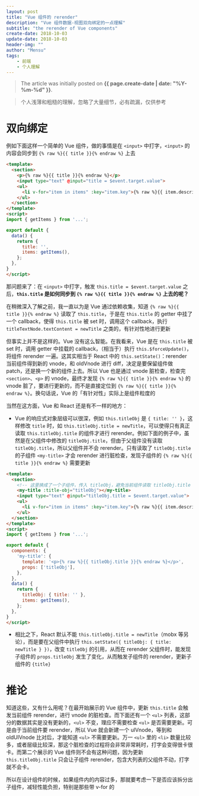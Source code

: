 ```yaml
---
layout: post
title: "Vue 组件的 rerender"
description: "Vue 组件数据-视图双向绑定的一点理解"
subtitle: "the rerender of Vue components"
create-date: 2018-10-03
update-date: 2018-10-03
header-img: ""
author: "Mensu"
tags:
    - 前端
    - 个人理解
---
```


> The article was initially posted on **{{ page.create-date | date: "%Y-%m-%d" }}**.

> 个人浅薄和粗糙的理解，忽略了大量细节，必有疏漏，仅供参考

# 双向绑定

例如下面这样一个简单的 Vue 组件，做的事情是在 `<input>` 中打字，`<input>` 的内容会同步到 `{% raw %}{{ title }}{% endraw %}` 上去

~~~html
<template>
  <section>
    <p>{% raw %}{{ title }}{% endraw %}</p>
    <input type="text" @input="title = $event.target.value">
    <ul>
      <li v-for="item in items" :key="item.key">{% raw %}{{ item.description }}{% endraw %}</li>
    </ul>
  </section>
</template>
<script>
import { getItems } from '...';

export default {
  data() {
    return {
      title: '',
      items: getItems(),
    };
  },
}
</script>
~~~

那问题来了：在 `<input>` 中打字，触发 `this.title = $event.target.value` 之后，**`this.title` 是如何同步到 `{% raw %}{{ title }}{% endraw %}` 上去的呢？**

在稍微深入了解之前，我一直以为是 Vue 通过依赖收集，知道 `{% raw %}{{ title }}{% endraw %}` 读取了 `this.title`，于是在 `this.title` 的 getter 中挂了一个 callback，使得 `this.title` 被 set 时，调用这个 callback，执行 `titleTextNode.textContent = newTitle` 之类的，有针对性地进行更新

但事实上并不是这样的。Vue 没有这么智能。在我看来，Vue 是在 `this.title` 被 set 时，调用 getter 中挂载的 callback，（相当于）执行 `this.$forceUpdate()`，将组件 rerender 一遍。这其实相当于 React 中的 `this.setState()`：rerender 当前组件得到新的 vnode，和 oldVnode 进行 diff，决定是要保留组件做 patch，还是换一个新的组件上去。所以 Vue 也是通过 vnode 脏检查，检查完 `<section>`、`<p>` 的 vnode，最终才发现 `{% raw %}{{ title }}{% endraw %}` 的 vnode 脏了，要进行更新的，而不是直接定位到 `{% raw %}{{ title }}{% endraw %}`。换句话说，Vue 的「有针对性」实际上是组件粒度的

当然在这方面，Vue 和 React 还是有不一样的地方：

- Vue 的响应式对象层级可以很深，例如 `this.titleObj` 是 `{ title: '' }`，这样修改 `title` 时，如 `this.titleObj.title = newTitle`，可以使得只有真正读取 `this.titleObj.title` 的组件才进行 rerender。例如下面的例子中，虽然是在父组件中修改的 `titleObj.title`，但由于父组件没有读取 `titleObj.title`，所以父组件并不会 rerender。只有读取了 `titleObj.title` 的子组件 `<my-title>` 才会 rerender 进行脏检查，发现子组件的 `{% raw %}{{ title }}{% endraw %}` 需要更新

~~~html
<template>
  <section>
    <!-- 这里换成了一个子组件，传入 titleObj，避免当前组件读取 titleObj.title 成为依赖 -->
    <my-title :title-obj="titleObj"></my-title>
    <input type="text" @input="titleObj.title = $event.target.value">
    <ul>
      <li v-for="item in items" :key="item.key">{% raw %}{{ item.description }}{% endraw %}</li>
    </ul>
  </section>
</template>
<script>
import { getItems } from '...';

export default {
  components: {
    'my-title': {
      template: '<p>{% raw %}{{ titleObj.title }}{% endraw %}</p>',
      props: ['titleObj'],
    },
  },
  data() {
    return {
      titleObj: { title: '' },
      items: getItems(),
    };
  },
}
</script>
~~~


- 相比之下，React 默认不能 `this.titleObj.title = newTitle`（mobx 等另论），而是要在父组件中执行 `this.setState({ titleObj: { title: newTitle } })`，改变 `titleObj` 的引用，从而在 rerender 父组件时，能发现子组件的 `props.titleObj` 发生了变化，从而触发子组件的 rerender，更新子组件的 `{title}`

# 推论

知道这些，又有什么用呢？在最开始展示的 Vue 组件中，更新 `this.title` 会触发当前组件 rerender，进行 vnode 的脏检查。而下面还有一个 `<ul>` 列表，这部分的数据其实是没有更新的，`<ul>` 不变，理应不需要检查 `<ul>` 是否需要更新。可是由于当前组件要 rerender，所以 Vue 就会新建一个 ulVnode，等到和 oldUlVnode 比对后，才能知道 `<ul>` 不需要更新。万一 `<ul>` 里的 `<li>` 数量比较多，或者层级比较深，那这个脏检查的过程将会非常非常耗时，打字会变得很卡很卡。而第二个展示的 Vue 组件则不会有这种问题，因为更新 `this.titleObj.title` 只会让子组件 rerender，包含大列表的父组件不动，打字就不会卡。

所以在设计组件的时候，如果组件内的内容过多，那就要考虑一下是否应该拆分出子组件，减轻性能负担，特别是那些带 v-for 的

